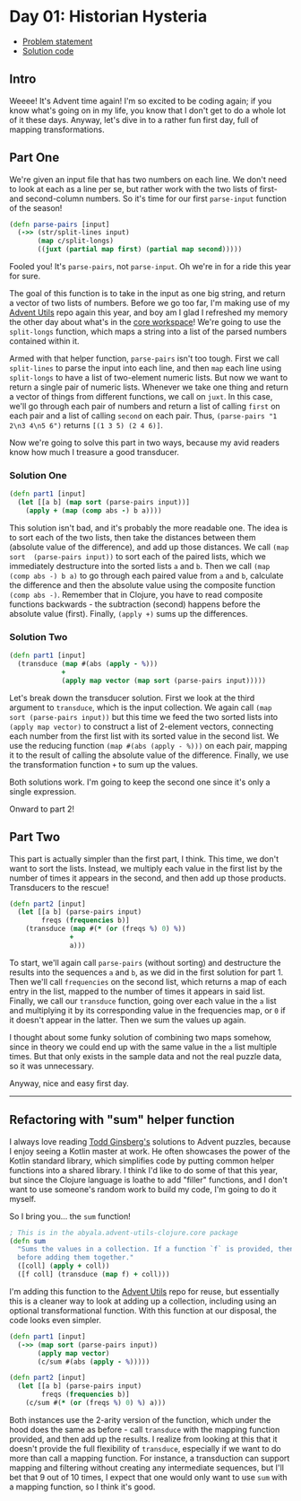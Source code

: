 # Day 01: Historian Hysteria

* [Problem statement](https://adventofcode.com/2024/day/1)
* [Solution code](https://github.com/abyala/advent-2024-clojure/blob/master/src/advent_2024_clojure/day01.clj)

## Intro

Weeee! It's Advent time again! I'm so excited to be coding again; if you know what's going on in my life, you know that
I don't get to do a whole lot of it these days. Anyway, let's dive in to a rather fun first day, full of mapping
transformations.

## Part One

We're given an input file that has two numbers on each line. We don't need to look at each as a line per se, but rather
work with the two lists of first- and second-column numbers. So it's time for our first `parse-input` function of the
season!

```clojure
(defn parse-pairs [input]
  (->> (str/split-lines input)
       (map c/split-longs)
       ((juxt (partial map first) (partial map second)))))
```

Fooled you! It's `parse-pairs`, not `parse-input`. Oh we're in for a ride this year for sure.

The goal of this function is to take in the input as one big string, and return a vector of two lists of numbers. 
Before we go too far, I'm making use of my [Advent Utils](https://github.com/abyala/advent-utils-clojure) repo 
again this year, and boy am I glad I refreshed my memory the other day about what's in the
[core workspace](https://github.com/abyala/advent-utils-clojure/blob/main/src/abyala/advent_utils_clojure/core.clj)!
We're going to use the `split-longs` function, which maps a string into a list of the parsed numbers contained within
it.

Armed with that helper function, `parse-pairs` isn't too tough. First we call `split-lines` to parse the input into
each line, and then `map` each line using `split-longs` to have a list of two-element numeric lists. But now we want to
return a single pair of numeric lists. Whenever we take one thing and return a vector of things from different
functions, we call on `juxt`. In this case, we'll go through each pair of numbers and return a list of calling `first`
on each pair and a list of calling `second` on each pair. Thus, `(parse-pairs "1 2\n3 4\n5 6")` returns
`[(1 3 5) (2 4 6)]`.

Now we're going to solve this part in two ways, because my avid readers know how much I treasure a good transducer.

### Solution One

```clojure
(defn part1 [input]
  (let [[a b] (map sort (parse-pairs input))]
    (apply + (map (comp abs -) b a))))
```

This solution isn't bad, and it's probably the more readable one. The idea is to sort each of the two lists, then take
the distances between them (absolute value of the difference), and add up those distances. We call `(map sort 
(parse-pairs input))` to sort each of the paired lists, which we immediately destructure into the sorted lists `a` and
`b`. Then we call `(map (comp abs -) b a)` to go through each paired value from `a` and `b`, calculate the difference
and then the absolute value using the composite function `(comp abs -)`. Remember that in Clojure, you have to read
composite functions backwards - the subtraction (second) happens before the absolute value (first). Finally, 
`(apply +)` sums up the differences.

### Solution Two

```clojure
(defn part1 [input]
  (transduce (map #(abs (apply - %)))
             +
             (apply map vector (map sort (parse-pairs input)))))
```

Let's break down the transducer solution. First we look at the third argument to `transduce`, which is the input
collection. We again call `(map sort (parse-pairs input))` but this time we feed the two sorted lists into
`(apply map vector)` to construct a list of 2-element vectors, connecting each number from the first list with its
sorted value in the second list. We  use the reducing function `(map #(abs (apply - %)))` on each pair, mapping it
to the result of calling the absolute value of the difference. Finally, we use the transformation function `+` to sum
up the values.

Both solutions work. I'm going to keep the second one since it's only a single expression.

Onward to part 2!

## Part Two

This part is actually simpler than the first part, I think. This time, we don't want to sort the lists. Instead, we
multiply each value in the first list by the number of times it appears in the second, and then add up those
products. Transducers to the rescue!

```clojure
(defn part2 [input]
  (let [[a b] (parse-pairs input)
        freqs (frequencies b)]
    (transduce (map #(* (or (freqs %) 0) %))
               +
               a)))
```

To start, we'll again call `parse-pairs` (without sorting) and destructure the results into the sequences `a` and `b`,
as we did in the first solution for part 1. Then we'll call `frequencies` on the second list, which returns a map of
each entry in the list, mapped to the number of times it appears in said list. Finally, we call our `transduce`
function, going over each value in the `a` list and multiplying it by its corresponding value in the frequencies map,
or `0` if it doesn't appear in the latter. Then we sum the values up again.

I thought about some funky solution of combining two maps somehow, since in theory we could end up with the same value
in the `a` list multiple times. But that only exists in the sample data and not the real puzzle data, so it was
unnecessary.

Anyway, nice and easy first day.

---

## Refactoring with "sum" helper function

I always love reading [Todd Ginsberg's](https://github.com/tginsberg/advent-2024-kotlin) solutions to Advent puzzles,
because I enjoy seeing a Kotlin master at work. He often showcases the power of the Kotlin standard library, which
simplifies code by putting common helper functions into a shared library. I think I'd like to do some of that this year,
but since the Clojure language is loathe to add "filler" functions, and I don't want to use someone's random work to
build my code, I'm going to do it myself.

So I bring you... the `sum` function!

```clojure
; This is in the abyala.advent-utils-clojure.core package
(defn sum
  "Sums the values in a collection. If a function `f` is provided, then map `f` to each value in the collection
  before adding them together."
  ([coll] (apply + coll))
  ([f coll] (transduce (map f) + coll)))
```

I'm adding this function to the [Advent Utils](https://github.com/abyala/advent-utils-clojure) repo for reuse, but essentially this is a cleaner way to look at
adding up a collection, including using an optional transformational function. With this function at our disposal, the
code looks even simpler.

```clojure
(defn part1 [input]
  (->> (map sort (parse-pairs input))
       (apply map vector)
       (c/sum #(abs (apply - %)))))

(defn part2 [input]
  (let [[a b] (parse-pairs input)
        freqs (frequencies b)]
    (c/sum #(* (or (freqs %) 0) %) a)))
```

Both instances use the 2-arity version of the function, which under the hood does the same as before - call `transduce`
with the mapping function provided, and then add up the results. I realize from looking at this that it doesn't provide
the full flexibility of `transduce`, especially if we want to do more than call a mapping function. For instance, a
transduction can support mapping and filtering without creating any intermediate sequences, but I'll bet that 9 out of
10 times, I expect that one would only want to use `sum` with a mapping function, so I think it's good.